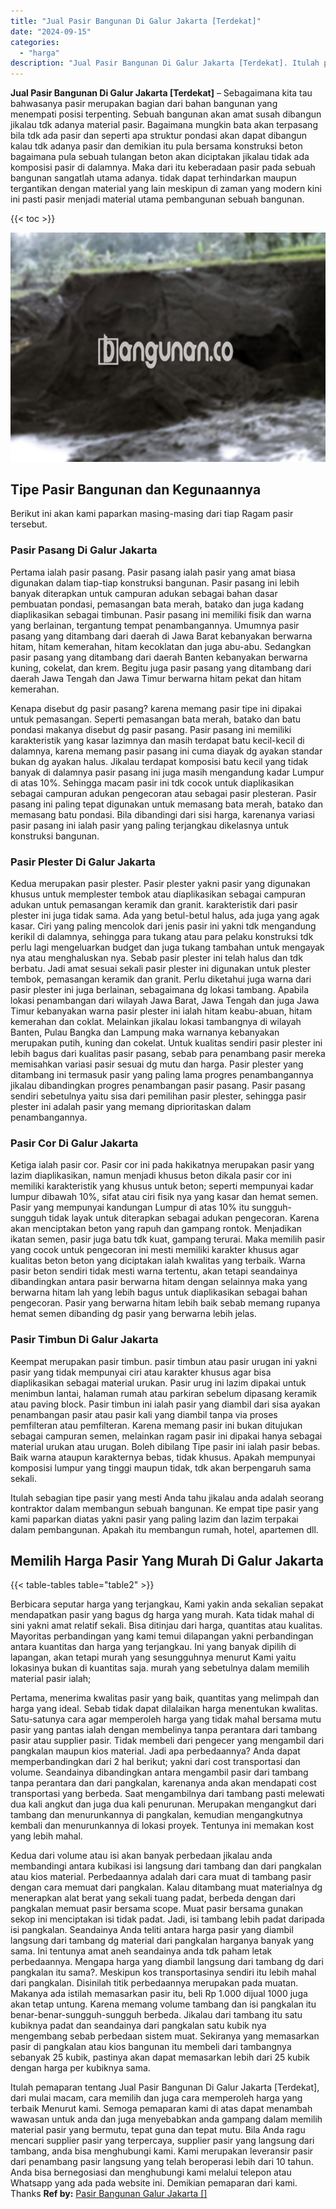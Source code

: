 ```yaml
---
title: "Jual Pasir Bangunan Di Galur Jakarta [Terdekat]"
date: "2024-09-15"
categories: 
  - "harga"
description: "Jual Pasir Bangunan Di Galur Jakarta [Terdekat]. Itulah pemaparan tentang Jual Pasir Bangunan Di Galur Jakarta [Terdekat], dari mulai macam, cara memilih d..."
---
```


**Jual Pasir Bangunan Di Galur Jakarta \[Terdekat\]** – Sebagaimana kita tau bahwasanya pasir merupakan bagian dari bahan bangunan yang menempati posisi terpenting. Sebuah bangunan akan amat susah dibangun jikalau tdk adanya material pasir. Bagaimana mungkin bata akan terpasang bila tdk ada pasir dan seperti apa struktur pondasi akan dapat dibangun kalau tdk adanya pasir dan demikian itu pula bersama konstruksi beton bagaimana pula sebuah tulangan beton akan diciptakan jikalau tidak ada komposisi pasir di dalamnya. Maka dari itu keberadaan pasir pada sebuah bangunan sangatlah utama adanya. tidak dapat terhindarkan maupun tergantikan dengan material yang lain meskipun di zaman yang modern kini ini pasti pasir menjadi material utama pembangunan sebuah bangunan.

{{< toc >}}

![Jual Pasir Bangunan Di Galur Jakarta [Terdekat]](/images/jual-pasir-bangunan-65.png)

## Tipe Pasir Bangunan dan Kegunaannya

Berikut ini akan kami paparkan masing-masing dari tiap Ragam pasir tersebut.

### Pasir Pasang Di Galur Jakarta

Pertama ialah pasir pasang. Pasir pasang ialah pasir yang amat biasa digunakan dalam tiap-tiap konstruksi bangunan. Pasir pasang ini lebih banyak diterapkan untuk campuran adukan sebagai bahan dasar pembuatan pondasi, pemasangan bata merah, batako dan juga kadang diaplikasikan sebagai timbunan. Pasir pasang ini memiliki fisik dan warna yang berlainan, tergantung tempat penambangannya. Umumnya pasir pasang yang ditambang dari daerah di Jawa Barat kebanyakan berwarna hitam, hitam kemerahan, hitam kecoklatan dan juga abu-abu. Sedangkan pasir pasang yang ditambang dari daerah Banten kebanyakan berwarna kuning, cokelat, dan krem. Begitu juga pasir pasang yang ditambang dari daerah Jawa Tengah dan Jawa Timur berwarna hitam pekat dan hitam kemerahan.

Kenapa disebut dg pasir pasang? karena memang pasir tipe ini dipakai untuk pemasangan. Seperti pemasangan bata merah, batako dan batu pondasi makanya disebut dg pasir pasang. Pasir pasang ini memiliki karakteristik yang kasar lazimnya dan masih terdapat batu kecil-kecil di dalamnya, karena memang pasir pasang ini cuma diayak dg ayakan standar bukan dg ayakan halus. Jikalau terdapat komposisi batu kecil yang tidak banyak di dalamnya pasir pasang ini juga masih mengandung kadar Lumpur di atas 10%. Sehingga macam pasir ini tdk cocok untuk diaplikasikan sebagai campuran adukan pengecoran atau sebagai pasir plesteran. Pasir pasang ini paling tepat digunakan untuk memasang bata merah, batako dan memasang batu pondasi. Bila dibandingi dari sisi harga, karenanya variasi pasir pasang ini ialah pasir yang paling terjangkau dikelasnya untuk konstruksi bangunan.

### Pasir Plester Di Galur Jakarta

Kedua merupakan pasir plester. Pasir plester yakni pasir yang digunakan khusus untuk memplester tembok atau diaplikasikan sebagai campuran adukan untuk pemasangan keramik dan granit. karakteristik dari pasir plester ini juga tidak sama. Ada yang betul-betul halus, ada juga yang agak kasar. Ciri yang paling mencolok dari jenis pasir ini yakni tdk mengandung kerikil di dalamnya, sehingga para tukang atau para pelaku konstruksi tdk perlu lagi mengeluarkan budget dan juga tukang tambahan untuk mengayak nya atau menghaluskan nya. Sebab pasir plester ini telah halus dan tdk berbatu. Jadi amat sesuai sekali pasir plester ini digunakan untuk plester tembok, pemasangan keramik dan granit. Perlu diketahui juga warna dari pasir plester ini juga berlainan, sebagaimana dg lokasi tambang. Apabila lokasi penambangan dari wilayah Jawa Barat, Jawa Tengah dan juga Jawa Timur kebanyakan warna pasir plester ini ialah hitam keabu-abuan, hitam kemerahan dan coklat. Melainkan jikalau lokasi tambangnya di wilayah Banten, Pulau Bangka dan Lampung maka warnanya kebanyakan merupakan putih, kuning dan cokelat. Untuk kualitas sendiri pasir plester ini lebih bagus dari kualitas pasir pasang, sebab para penambang pasir mereka memisahkan variasi pasir sesuai dg mutu dan harga. Pasir plester yang ditambang ini termasuk pasir yang paling lama progres penambangannya jikalau dibandingkan progres penambangan pasir pasang. Pasir pasang sendiri sebetulnya yaitu sisa dari pemilihan pasir plester, sehingga pasir plester ini adalah pasir yang memang diprioritaskan dalam penambangannya.

### Pasir Cor Di Galur Jakarta

Ketiga ialah pasir cor. Pasir cor ini pada hakikatnya merupakan pasir yang lazim diaplikasikan, namun menjadi khusus beton dikala pasir cor ini memiliki karakteristik yang khusus untuk beton; seperti mempunyai kadar lumpur dibawah 10%, sifat atau ciri fisik nya yang kasar dan hemat semen. Pasir yang mempunyai kandungan Lumpur di atas 10% itu sungguh-sungguh tidak layak untuk diterapkan sebagai adukan pengecoran. Karena akan menciptakan beton yang rapuh dan gampang rontok. Menjadikan ikatan semen, pasir juga batu tdk kuat, gampang terurai. Maka memilih pasir yang cocok untuk pengecoran ini mesti memiliki karakter khusus agar kualitas beton beton yang diciptakan ialah kwalitas yang terbaik. Warna pasir beton sendiri tidak mesti warna tertentu, akan tetapi seandainya dibandingkan antara pasir berwarna hitam dengan selainnya maka yang berwarna hitam lah yang lebih bagus untuk diaplikasikan sebagai bahan pengecoran. Pasir yang berwarna hitam lebih baik sebab memang rupanya hemat semen dibanding dg pasir yang berwarna lebih jelas.

### Pasir Timbun Di Galur Jakarta

Keempat merupakan pasir timbun. pasir timbun atau pasir urugan ini yakni pasir yang tidak mempunyai ciri atau karakter khusus agar bisa diaplikasikan sebagai material urukan. Pasir urug ini lazim dipakai untuk menimbun lantai, halaman rumah atau parkiran sebelum dipasang keramik atau paving block. Pasir timbun ini ialah pasir yang diambil dari sisa ayakan penambangan pasir atau pasir kali yang diambil tanpa via proses pemfilteran atau pemfilteran. Karena memang pasir ini bukan ditujukan sebagai campuran semen, melainkan ragam pasir ini dipakai hanya sebagai material urukan atau urugan. Boleh dibilang Tipe pasir ini ialah pasir bebas. Baik warna ataupun karakternya bebas, tidak khusus. Apakah mempunyai komposisi lumpur yang tinggi maupun tidak, tdk akan berpengaruh sama sekali.

Itulah sebagian tipe pasir yang mesti Anda tahu jikalau anda adalah seorang kontraktor dalam membangun sebuah bangunan. Ke empat tipe pasir yang kami paparkan diatas yakni pasir yang paling lazim dan lazim terpakai dalam pembangunan. Apakah itu membangun rumah, hotel, apartemen dll.

## Memilih Harga Pasir Yang Murah Di Galur Jakarta

{{< table-tables table="table2" >}}

Berbicara seputar harga yang terjangkau, Kami yakin anda sekalian sepakat mendapatkan pasir yang bagus dg harga yang murah. Kata tidak mahal di sini yakni amat relatif sekali. Bisa ditinjau dari harga, quantitas atau kualitas. Mayoritas perbandingan yang kami temui dilapangan yakni perbandingan antara kuantitas dan harga yang terjangkau. Ini yang banyak dipilih di lapangan, akan tetapi murah yang sesungguhnya menurut Kami yaitu lokasinya bukan di kuantitas saja. murah yang sebetulnya dalam memilih material pasir ialah;

Pertama, menerima kwalitas pasir yang baik, quantitas yang melimpah dan harga yang ideal. Sebab tidak dapat dilalaikan harga menentukan kwalitas. Satu-satunya cara agar memperoleh harga yang tidak mahal bersama mutu pasir yang pantas ialah dengan membelinya tanpa perantara dari tambang pasir atau supplier pasir. Tidak membeli dari pengecer yang mengambil dari pangkalan maupun kios material. Jadi apa perbedaannya? Anda dapat memperbandingkan dari 2 hal berikut; yakni dari cost transportasi dan volume. Seandainya dibandingkan antara mengambil pasir dari tambang tanpa perantara dan dari pangkalan, karenanya anda akan mendapati cost transportasi yang berbeda. Saat mengambilnya dari tambang pasti melewati dua kali angkut dan juga dua kali penurunan. Merupakan mengangkut dari tambang dan menurunkannya di pangkalan, kemudian mengangkutnya kembali dan menurunkannya di lokasi proyek. Tentunya ini memakan kost yang lebih mahal.

Kedua dari volume atau isi akan banyak perbedaan jikalau anda membandingi antara kubikasi isi langsung dari tambang dan dari pangkalan atau kios material. Perbedaannya adalah dari cara muat di tambang pasir dengan cara memuat dari pangkalan. Kalau ditambang muat materialnya dg menerapkan alat berat yang sekali tuang padat, berbeda dengan dari pangkalan memuat pasir bersama scope. Muat pasir bersama gunakan sekop ini menciptakan isi tidak padat. Jadi, isi tambang lebih padat daripada isi pangkalan. Seandainya Anda teliti antara harga pasir yang diambil langsung dari tambang dg material dari pangkalan harganya banyak yang sama. Ini tentunya amat aneh seandainya anda tdk paham letak perbedaannya. Mengapa harga yang diambil langsung dari tambang dg dari pangkalan itu sama?. Meskipun kos transportasinya sendiri itu lebih mahal dari pangkalan. Disinilah titik perbedaannya merupakan pada muatan. Makanya ada istilah memasarkan pasir itu, beli Rp 1.000 dijual 1000 juga akan tetap untung. Karena memang volume tambang dan isi pangkalan itu benar-benar-sungguh-sungguh berbeda. Jikalau dari tambang itu satu kubiknya padat dan seandainya dari pangkalan satu kubik nya mengembang sebab perbedaan sistem muat. Sekiranya yang memasarkan pasir di pangkalan atau kios bangunan itu membeli dari tambangnya sebanyak 25 kubik, pastinya akan dapat memasarkan lebih dari 25 kubik dengan harga per kubiknya sama.

Itulah pemaparan tentang Jual Pasir Bangunan Di Galur Jakarta \[Terdekat\], dari mulai macam, cara memilih dan juga cara memperoleh harga yang terbaik Menurut kami. Semoga pemaparan kami di atas dapat menambah wawasan untuk anda dan juga menyebabkan anda gampang dalam memilih material pasir yang bermutu, tepat guna dan tepat mutu. Bila Anda ragu mencari supplier pasir yang terpercaya, supplier pasir yang langsung dari tambang, anda bisa menghubungi kami. Kami merupakan leveransir pasir dari penambang pasir langsung yang telah beroperasi lebih dari 10 tahun. Anda bisa bernegosiasi dan menghubungi kami melalui telepon atau Whatsapp yang ada pada website ini. Demikian pemaparan dari kami. Thanks
**Ref by:** [Pasir Bangunan Galur Jakarta []](https://id.wikipedia.org/wiki/Pasir)
